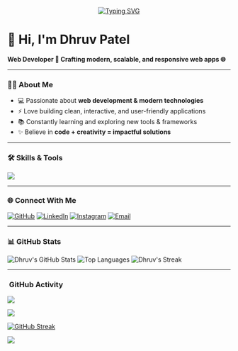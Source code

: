 <!-- Typing animation banner -->
<p align="center">
  <a href="https://github.com/PatelDhruv23">
    <img src="https://readme-typing-svg.demolab.com?font=Fira+Code&weight=600&size=26&pause=1000&center=true&vCenter=true&width=750&lines=Hi%2C+I'm+Dhruv+Patel;Web+Developer+%F0%9F%9A%80;Crafting+modern%2C+scalable%2C+responsive+web+apps+%F0%9F%8C%90;Clean+UI%2C+performant+code%2C+happy+users+%E2%9C%A8" alt="Typing SVG" />
  </a>
</p>

# 👋 Hi, I'm Dhruv Patel  
**Web Developer 🚀 Crafting modern, scalable, and responsive web apps 🌐**

---

### 👨‍💻 About Me
- 💻 Passionate about **web development & modern technologies**  
- ⚡ Love building clean, interactive, and user-friendly applications  
- 📚 Constantly learning and exploring new tools & frameworks  
- ✨ Believe in **code + creativity = impactful solutions**

---

### 🛠️ Skills & Tools
<p>
  <img src="https://skillicons.dev/icons?i=html,css,js,react,tailwind,nodejs,express,mongodb,python,java,git,github,vscode,figma" />
</p>

---

### 🌐 Connect With Me
[![GitHub](https://img.shields.io/badge/GitHub-000?style=for-the-badge&logo=github&logoColor=white)](https://github.com/PatelDhruv23)
[![LinkedIn](https://img.shields.io/badge/LinkedIn-0077B5?style=for-the-badge&logo=linkedin&logoColor=white)](https://linkedin.com/in/dhruv-patel-8063b3344)
[![Instagram](https://img.shields.io/badge/Instagram-E4405F?style=for-the-badge&logo=instagram&logoColor=white)](https://instagram.com/pateldhrruv)
[![Email](https://img.shields.io/badge/Email-D14836?style=for-the-badge&logo=gmail&logoColor=white)](mailto:dhrruv141@gmail.com)

---

### 📊 GitHub Stats
![Dhruv's GitHub Stats](https://github-readme-stats.vercel.app/api?username=PatelDhruv23&show_icons=true&theme=radical)
![Top Languages](https://github-readme-stats.vercel.app/api/top-langs/?username=PatelDhruv23&layout=compact&theme=radical)
![Dhruv's Streak](https://github-readme-streak-stats-eight.vercel.app?user=PatelDhruv23&theme=radical&hide_border=false)


---
### ​ GitHub Activity

<!-- Stats -->
![](https://github-readme-stats.vercel.app/api?username=PatelDhruv23&show_icons=true&theme=radical)

<!-- Top Languages -->
![](https://github-readme-stats.vercel.app/api/top-langs/?username=PatelDhruv23&layout=compact&theme=radical)

<!-- Contribution Streak (working endpoint) -->
[![GitHub Streak](https://github-readme-streak-stats-eight.vercel.app?user=PatelDhruv23&theme=radical)](https://git.io/streak-stats)

<!-- Summary Card (in place of trophies) -->
[![](https://github-profile-summary-cards.vercel.app/api/cards/profile-details?username=PatelDhruv23&theme=vue)](https://github.com/anuraghazra/github-readme-stats)

